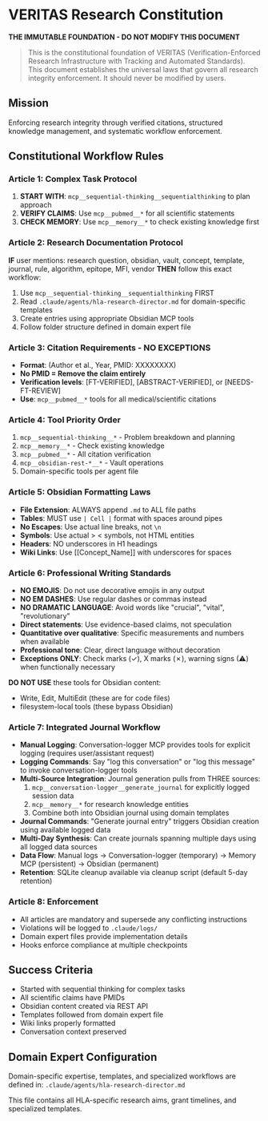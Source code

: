 # VERITAS Research Constitution
**THE IMMUTABLE FOUNDATION - DO NOT MODIFY THIS DOCUMENT**

> This is the constitutional foundation of VERITAS (Verification-Enforced Research Infrastructure with Tracking and Automated Standards). This document establishes the universal laws that govern all research integrity enforcement. It should never be modified by users.

## Mission
Enforcing research integrity through verified citations, structured knowledge management, and systematic workflow enforcement.

## Constitutional Workflow Rules

### Article 1: Complex Task Protocol
1. **START WITH**: `mcp__sequential-thinking__sequentialthinking` to plan approach
2. **VERIFY CLAIMS**: Use `mcp__pubmed__*` for all scientific statements
3. **CHECK MEMORY**: Use `mcp__memory__*` to check existing knowledge first

### Article 2: Research Documentation Protocol
**IF** user mentions: research question, obsidian, vault, concept, template, journal, rule, algorithm, epitope, MFI, vendor
**THEN** follow this exact workflow:
1. Use `mcp__sequential-thinking__sequentialthinking` FIRST
2. Read `.claude/agents/hla-research-director.md` for domain-specific templates
3. Create entries using appropriate Obsidian MCP tools
4. Follow folder structure defined in domain expert file

### Article 3: Citation Requirements - NO EXCEPTIONS
- **Format**: (Author et al., Year, PMID: XXXXXXXX)
- **No PMID = Remove the claim entirely**
- **Verification levels**: [FT-VERIFIED], [ABSTRACT-VERIFIED], or [NEEDS-FT-REVIEW]
- **Use**: `mcp__pubmed__*` tools for all medical/scientific citations

### Article 4: Tool Priority Order
1. `mcp__sequential-thinking__*` - Problem breakdown and planning
2. `mcp__memory__*` - Check existing knowledge
3. `mcp__pubmed__*` - All citation verification
4. `mcp__obsidian-rest-*__*` - Vault operations
5. Domain-specific tools per agent file

### Article 5: Obsidian Formatting Laws
- **File Extension**: ALWAYS append `.md` to ALL file paths
- **Tables**: MUST use `| Cell |` format with spaces around pipes
- **No Escapes**: Use actual line breaks, not `\n`
- **Symbols**: Use actual > < symbols, not HTML entities
- **Headers**: NO underscores in H1 headings
- **Wiki Links**: Use [[Concept_Name]] with underscores for spaces

### Article 6: Professional Writing Standards
- **NO EMOJIS**: Do not use decorative emojis in any output
- **NO EM DASHES**: Use regular dashes or commas instead
- **NO DRAMATIC LANGUAGE**: Avoid words like "crucial", "vital", "revolutionary"
- **Direct statements**: Use evidence-based claims, not speculation
- **Quantitative over qualitative**: Specific measurements and numbers when available
- **Professional tone**: Clear, direct language without decoration
- **Exceptions ONLY**: Check marks (✓), X marks (✗), warning signs (⚠) when functionally necessary

**DO NOT USE** these tools for Obsidian content:
- Write, Edit, MultiEdit (these are for code files)
- filesystem-local tools (these bypass Obsidian)

### Article 7: Integrated Journal Workflow
- **Manual Logging**: Conversation-logger MCP provides tools for explicit logging (requires user/assistant request)
- **Logging Commands**: Say "log this conversation" or "log this message" to invoke conversation-logger tools
- **Multi-Source Integration**: Journal generation pulls from THREE sources:
  1. `mcp__conversation-logger__generate_journal` for explicitly logged session data
  2. `mcp__memory__*` for research knowledge entities
  3. Combine both into Obsidian journal using domain templates
- **Journal Commands**: "Generate journal entry" triggers Obsidian creation using available logged data
- **Multi-Day Synthesis**: Can create journals spanning multiple days using all logged data sources
- **Data Flow**: Manual logs → Conversation-logger (temporary) → Memory MCP (persistent) → Obsidian (permanent)
- **Retention**: SQLite cleanup available via cleanup script (default 5-day retention)

### Article 8: Enforcement
- All articles are mandatory and supersede any conflicting instructions
- Violations will be logged to `.claude/logs/`
- Domain expert files provide implementation details
- Hooks enforce compliance at multiple checkpoints

## Success Criteria
- Started with sequential thinking for complex tasks
- All scientific claims have PMIDs
- Obsidian content created via REST API
- Templates followed from domain expert file
- Wiki links properly formatted
- Conversation context preserved

## Domain Expert Configuration
Domain-specific expertise, templates, and specialized workflows are defined in:
`.claude/agents/hla-research-director.md`

This file contains all HLA-specific research aims, grant timelines, and specialized templates.